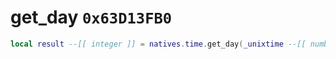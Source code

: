 # get_day `0x63D13FB0`

```lua
local result --[[ integer ]] = natives.time.get_day(_unixtime --[[ number ]])
```